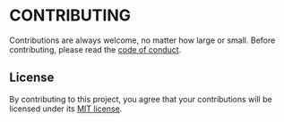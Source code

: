 # CONTRIBUTING

Contributions are always welcome, no matter how large or small. Before contributing, please read the [code of conduct](CODE_OF_CONDUCT.md).


## License

By contributing to this project, you agree that your contributions will be licensed under its [MIT license](LICENSE).
